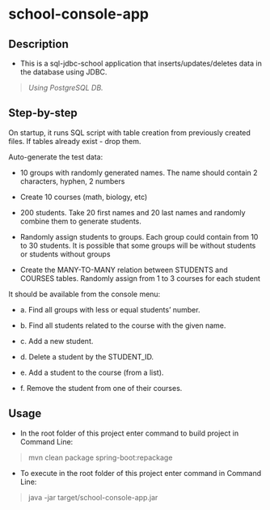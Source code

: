# school-console-app

## Description

- This is a sql-jdbc-school application  that inserts/updates/deletes data in the database using JDBC.

>_Using PostgreSQL DB._


## Step-by-step

On startup, it runs SQL script with table creation from previously created files. If tables already exist - drop them.

Auto-generate the test data:

* 10 groups with randomly generated names. The name should contain 2 characters, hyphen, 2 numbers

* Create 10 courses (math, biology, etc)

* 200 students. Take 20 first names and 20 last names and randomly combine them to generate students.

* Randomly assign students to groups. Each group could contain from 10 to 30 students. It is possible that some groups will be without students or students without groups

* Create the MANY-TO-MANY relation  between STUDENTS and COURSES tables. Randomly assign from 1 to 3 courses for each student

It should be available from the console menu:

* a. Find all groups with less or equal students’ number.

* b. Find all students related to the course with the given name.

* c. Add a new student.

* d. Delete a student by the STUDENT_ID.

* e. Add a student to the course (from a list).

* f. Remove the student from one of their courses.

## Usage

- In the root folder of this project enter command to build project in Command Line:

> mvn clean package spring-boot:repackage

- To execute in the root folder of this project enter command in Command Line:

> java -jar target/school-console-app.jar
